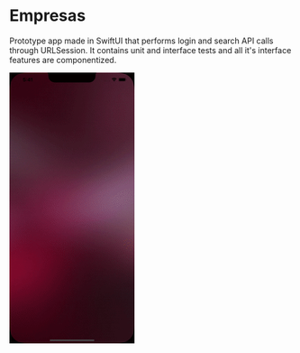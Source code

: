 # Empresas
Prototype app made in SwiftUI that performs login and search API calls through URLSession.
It contains unit and interface tests and all it's interface features are componentized.

![Alt Text](https://github.com/rodrigocav94/Empresas/blob/main/UITestSample.gif)
